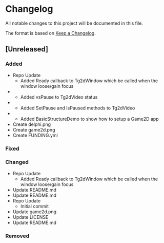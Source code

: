 # Changelog

All notable changes to this project will be documented in this file.

The format is based on [Keep a Changelog](https://keepachangelog.com/en/1.0.0/).

## [Unreleased]

### Added
- Repo Update
  - Added Ready callback to Tg2dWindow which be called when the window loose/gain focus
- - Added vsPause to Tg2dVideo status
- - Added SetPause and IsPaused methods to Tg2dVideo
- - Added BasicStructureDemo to show how to setup a Game2D app
- Create delphi.png
- Create game2d.png
- Create FUNDING.yml

### Fixed

### Changed
- Repo Update
  - Added Ready callback to Tg2dWindow which be called when the window loose/gain focus
- Update README.md
- Update README.md
- Repo Update
  - Initial commit
- Update game2d.png
- Update LICENSE
- Update README.md

### Removed

